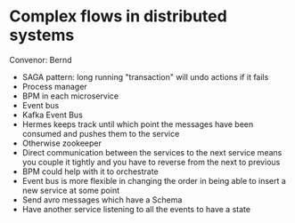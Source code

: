 # Complex flows in distributed systems
Convenor: Bernd


* SAGA pattern: long running "transaction" will undo actions if it fails
* Process manager 
* BPM in each microservice
* Event bus 
* Kafka Event Bus
* Hermes keeps track until which point the messages have been consumed and pushes them to the service
* Otherwise zookeeper
* Direct communication between the services to the next service means you couple it tightly and you have to reverse from the next to previous
* BPM could help with it to orchestrate
* Event bus is more flexible in changing the order in being able to insert a new service at some point
* Send avro messages which have a Schema 
* Have another service listening to all the events to have a state
